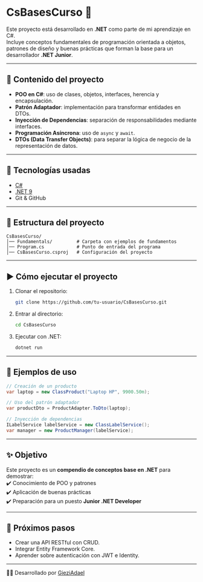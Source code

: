 # CsBasesCurso 🎯

Este proyecto está desarrollado en **.NET** como parte de mi aprendizaje en C#.  
Incluye conceptos fundamentales de programación orientada a objetos, patrones de diseño y buenas prácticas que forman la base para un desarrollador **.NET Junior**.

---

## 📌 Contenido del proyecto

- **POO en C#**: uso de clases, objetos, interfaces, herencia y encapsulación.  
- **Patrón Adaptador**: implementación para transformar entidades en DTOs.  
- **Inyección de Dependencias**: separación de responsabilidades mediante interfaces.  
- **Programación Asíncrona**: uso de `async` y `await`.  
- **DTOs (Data Transfer Objects)**: para separar la lógica de negocio de la representación de datos.  

---

## 🚀 Tecnologías usadas
- [C#](https://learn.microsoft.com/es-es/dotnet/csharp/)
- [.NET 9](https://dotnet.microsoft.com/)  
- Git & GitHub  

---

## 📂 Estructura del proyecto
```
CsBasesCurso/
│── Fundamentals/         # Carpeta con ejemplos de fundamentos
│── Program.cs            # Punto de entrada del programa
│── CsBasesCurso.csproj   # Configuración del proyecto
```

---

## ▶️ Cómo ejecutar el proyecto
1. Clonar el repositorio:
   ```bash
   git clone https://github.com/tu-usuario/CsBasesCurso.git
   ```
2. Entrar al directorio:
   ```bash
   cd CsBasesCurso
   ```
3. Ejecutar con .NET:
   ```bash
   dotnet run
   ```

---

## 📖 Ejemplos de uso
```csharp
// Creación de un producto
var laptop = new ClassProduct("Laptop HP", 9900.50m);

// Uso del patrón adaptador
var productDto = ProductAdapter.ToDto(laptop);

// Inyección de dependencias
ILabelService labelService = new ClassLabelService();
var manager = new ProductManager(labelService);
```

---

## ✨ Objetivo
Este proyecto es un **compendio de conceptos base en .NET** para demostrar:  
✔️ Conocimiento de POO y patrones  
✔️ Aplicación de buenas prácticas  
✔️ Preparación para un puesto **Junior .NET Developer**

---

## 📌 Próximos pasos
- Crear una API RESTful con CRUD.  
- Integrar Entity Framework Core.  
- Aprender sobre autenticación con JWT e Identity.  

---

👨‍💻 Desarrollado por [GieziAdael](https://github.com/tu-usuario)
